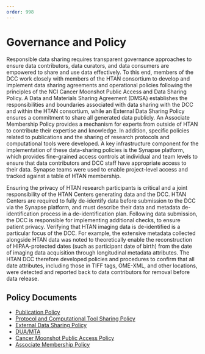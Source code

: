 ```yaml
---
order: 998
---
```


# Governance and Policy

Responsible data sharing requires transparent governance approaches to ensure data contributors, data curators, and data consumers are empowered to share and use data effectively. To this end, members of the DCC work closely with members of the HTAN consortium to develop and implement data sharing agreements and operational policies following the principles of the NCI Cancer Moonshot Public Access and Data Sharing Policy. A Data and Materials Sharing Agreement (DMSA) establishes the responsibilities and boundaries associated with data sharing with the DCC and within the HTAN consortium, while an External Data Sharing Policy ensures a commitment to share all generated data publicly. An Associate Membership Policy provides a mechanism for experts from outside of HTAN to contribute their expertise and knowledge. In addition, specific policies related to publications and the sharing of research protocols and computational tools were developed. A key infrastructure component for the implementation of these data-sharing policies is the Synapse platform, which provides fine-grained access controls at individual and team levels to ensure that data contributors and DCC staff have appropriate access to their data. Synapse teams were used to enable project-level access and tracked against a table of HTAN membership. 

Ensuring the privacy of HTAN research participants is critical and a joint responsibility of the HTAN Centers generating data and the DCC. HTAN Centers are required to fully de-identify data before submission to the DCC via the Synapse platform, and must describe their data and metadata de-identification process in a de-identification plan. Following data submission, the DCC is responsible for implementing additional checks, to ensure patient privacy. Verifying that HTAN imaging data is de-identified is a particular focus of the DCC. For example, the extensive metadata collected alongside HTAN data was noted to theoretically enable the reconstruction of HIPAA-protected dates (such as participant date of birth) from the date of imaging data acquisition through longitudinal metadata attributes. The HTAN DCC therefore developed policies and procedures to confirm that all date attributes, including those in TIFF tags, OME-XML, and other locations, were detected and reported back to data contributors for removal before data release.

## Policy Documents

- [Publication Policy](https://docs.google.com/document/d/1cXqfeHXIU8mPr4rMFFrq8DAj2nDwCULUYuypC5ksPjw/)
- [Protocol and Computational Tool Sharing Policy](https://docs.google.com/document/d/1APkwsWi8A-PbBYZtWQ58LO0GLRLNHSezYkn9l-4nK6k/edit?usp=sharing)
- [External Data Sharing Policy](https://docs.google.com/document/d/1zEbYvxQs54585X7VHYoMt6jTmBtXQLQ1cVk2WCm2sfA/edit?usp=sharing)
- [DUA/MTA](https://docs.google.com/document/d/1RPFm9MBJv8DjZmYZyIv0jbjtNJ8fnwGjYDjlK4lL4nc/edit?usp=sharing)
- [Cancer Moonshot Public Access Policy](https://www.cancer.gov/research/key-initiatives/moonshot-cancer-initiative/funding/public-access-policy)
- [Associate Membership Policy](https://docs.google.com/document/d/1n_ldYw7RaGQRQzWcn59Rykr7B6-cHvzw-6Z9BjeZ3t0/edit?usp=sharing)